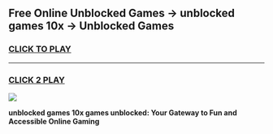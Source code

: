 
## Free Online Unblocked Games → unblocked games 10x → Unblocked Games
<h3>
<a href="https://premium.freeplayer.one?title=unblocked_games_10x&ref=21F">CLICK TO PLAY</a></h3>
<hr>

<h3>
<a href="https://premium.freeplayer.one?title=unblocked_games_10x&ref=21F">CLICK 2 PLAY</a>
  
</h3>

<a href="https://premium.freeplayer.one?title=unblocked_games_10x&ref=21F/"><img src="https://clearcache.store/games.png"></a>


**unblocked games 10x games unblocked: Your Gateway to Fun and Accessible Online Gaming**

